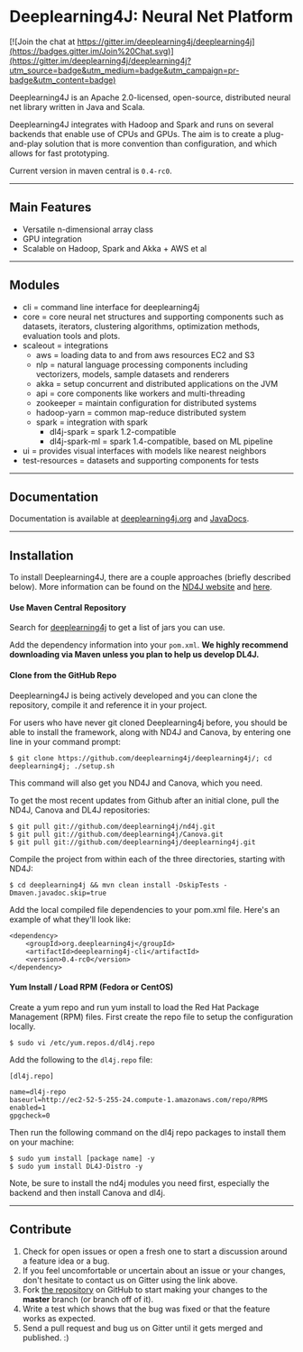 Deeplearning4J: Neural Net Platform
=========================
 
[![Join the chat at https://gitter.im/deeplearning4j/deeplearning4j](https://badges.gitter.im/Join%20Chat.svg)](https://gitter.im/deeplearning4j/deeplearning4j?utm_source=badge&utm_medium=badge&utm_campaign=pr-badge&utm_content=badge)

Deeplearning4J is an Apache 2.0-licensed, open-source, distributed neural net library written in Java and Scala.

Deeplearning4J integrates with Hadoop and Spark and runs on several backends that enable use of CPUs and GPUs. The aim is to create a plug-and-play solution that is more convention than configuration, and which allows for fast prototyping. 

Current version in maven central is `0.4-rc0`.

---
## Main Features
- Versatile n-dimensional array class
- GPU integration
- Scalable on Hadoop, Spark and Akka + AWS et al

---
## Modules
- cli = command line interface for deeplearning4j
- core = core neural net structures and supporting components such as datasets, iterators, clustering algorithms, optimization methods, evaluation tools and plots.
- scaleout = integrations
    - aws = loading data to and from aws resources EC2 and S3
    - nlp = natural language processing components including vectorizers, models, sample datasets and renderers
    - akka = setup concurrent and distributed applications on the JVM
    - api = core components like workers and multi-threading
    - zookeeper = maintain configuration for distributed systems
    - hadoop-yarn = common map-reduce distributed system
    - spark = integration with spark
        - dl4j-spark = spark 1.2-compatible
        - dl4j-spark-ml = spark 1.4-compatible, based on ML pipeline
- ui = provides visual interfaces with models like nearest neighbors
- test-resources = datasets and supporting components for tests

---
## Documentation
Documentation is available at [deeplearning4j.org](http://deeplearning4j.org/) and [JavaDocs](http://deeplearning4j.org/doc/).

---
## Installation
To install Deeplearning4J, there are a couple approaches (briefly described below). More information can be found on the  [ND4J website](http://nd4j.org/getstarted.html) and [here](http://deeplearning4j.org/gettingstarted.html).

#### Use Maven Central Repository

Search for [deeplearning4j](https://search.maven.org/#search%7Cga%7C1%7Cdeeplearning4j) to get a list of jars you can use.

Add the dependency information into your `pom.xml`. **We highly recommend downloading via Maven unless you plan to help us develop DL4J.**

#### Clone from the GitHub Repo

Deeplearning4J is being actively developed and you can clone the repository, compile it and reference it in your project.

For users who have never git cloned Deeplearning4j before, you should be able to install the framework, along with ND4J and Canova, by entering one line in your command prompt:

    $ git clone https://github.com/deeplearning4j/deeplearning4j/; cd deeplearning4j; ./setup.sh

This command will also get you ND4J and Canova, which you need. 

To get the most recent updates from Github after an initial clone, pull the ND4J, Canova and DL4J repositories:

    $ git pull git://github.com/deeplearning4j/nd4j.git
    $ git pull git://github.com/deeplearning4j/Canova.git
    $ git pull git://github.com/deeplearning4j/deeplearning4j.git

Compile the project from within each of the three directories, starting with ND4J:

    $ cd deeplearning4j && mvn clean install -DskipTests -Dmaven.javadoc.skip=true

Add the local compiled file dependencies to your pom.xml file. Here's an example of what they'll look like:

    <dependency>
        <groupId>org.deeplearning4j</groupId>
        <artifactId>deeplearning4j-cli</artifactId>
        <version>0.4-rc0</version>
    </dependency>

#### Yum Install / Load RPM (Fedora or CentOS)
Create a yum repo and run yum install to load the Red Hat Package Management (RPM) files. First create the repo file to setup the configuration locally.

    $ sudo vi /etc/yum.repos.d/dl4j.repo 

Add the following to the `dl4j.repo` file:

    [dl4j.repo]

    name=dl4j-repo
    baseurl=http://ec2-52-5-255-24.compute-1.amazonaws.com/repo/RPMS
    enabled=1
    gpgcheck=0

Then run the following command on the dl4j repo packages to install them on your machine:

    $ sudo yum install [package name] -y
    $ sudo yum install DL4J-Distro -y 

Note, be sure to install the nd4j modules you need first, especially the backend and then install Canova and dl4j.

---
## Contribute
1. Check for open issues or open a fresh one to start a discussion around a feature idea or a bug. 
2. If you feel uncomfortable or uncertain about an issue or your changes, don't hesitate to contact us on Gitter using the link above.
3. Fork [the repository](https://github.com/deeplearning4j/deeplearning4j.git) on GitHub to start making your changes to the **master** branch (or branch off of it).
4. Write a test which shows that the bug was fixed or that the feature works as expected.
5. Send a pull request and bug us on Gitter until it gets merged and published. :)
